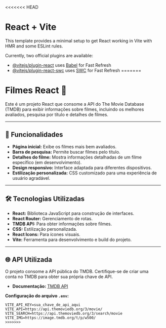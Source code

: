 <<<<<<< HEAD
# React + Vite

This template provides a minimal setup to get React working in Vite with HMR and some ESLint rules.

Currently, two official plugins are available:

- [@vitejs/plugin-react](https://github.com/vitejs/vite-plugin-react/blob/main/packages/plugin-react/README.md) uses [Babel](https://babeljs.io/) for Fast Refresh
- [@vitejs/plugin-react-swc](https://github.com/vitejs/vite-plugin-react-swc) uses [SWC](https://swc.rs/) for Fast Refresh
=======
# Filmes React 🎥

Este é um projeto React que consome a API do The Movie Database (TMDB) para exibir informações sobre filmes, incluindo os melhores avaliados, pesquisa por título e detalhes de filmes.

---

## 🚀 Funcionalidades

- **Página inicial:** Exibe os filmes mais bem avaliados.
- **Barra de pesquisa:** Permite buscar filmes pelo título.
- **Detalhes do filme:** Mostra informações detalhadas de um filme específico (em desenvolvimento).
- **Design responsivo:** Interface adaptada para diferentes dispositivos.
- **Estilização personalizada:** CSS customizado para uma experiência de usuário agradável.

---

## 🛠️ Tecnologias Utilizadas

- **React:** Biblioteca JavaScript para construção de interfaces.
- **React Router:** Gerenciamento de rotas.
- **TMDB API:** Para obter informações sobre filmes.
- **CSS:** Estilização personalizada.
- **React Icons:** Para ícones visuais.
- **Vite:** Ferramenta para desenvolvimento e build do projeto.

---

## 🌐 API Utilizada

O projeto consome a API pública do TMDB. Certifique-se de criar uma conta no TMDB para obter sua própria chave de API.

- **Documentação:** [TMDB API](https://developers.themoviedb.org/3)

**Configuração do arquivo `.env`:**
```env
VITE_API_KEY=sua_chave_de_api_aqui
VITE_API=https://api.themoviedb.org/3/movie/
VITE_SEARCH=https://api.themoviedb.org/3/search/movie
VITE_IMG=https://image.tmdb.org/t/p/w500/
>>>>>>>
